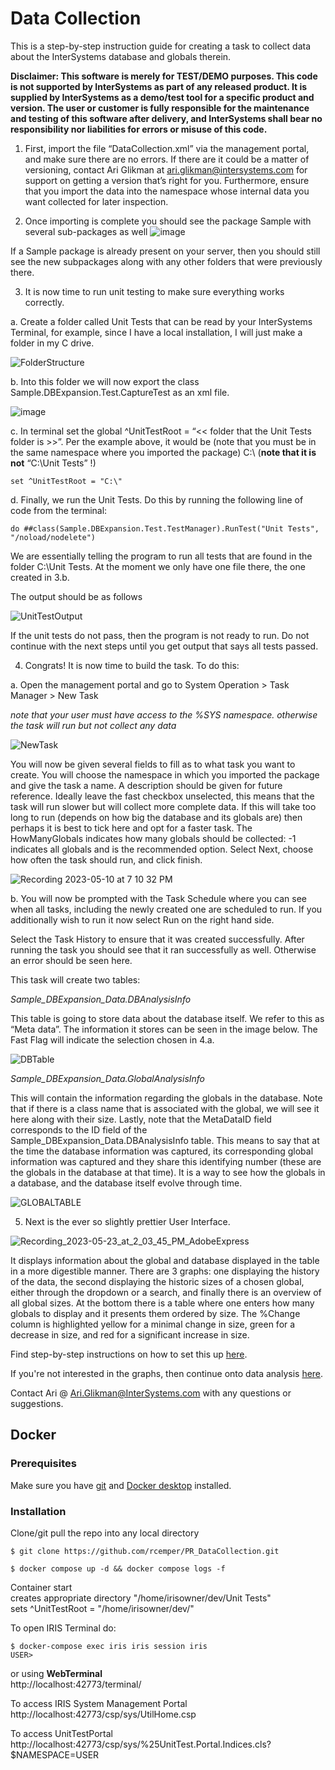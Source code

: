# Data Collection
This is a step-by-step instruction guide for creating a task to collect data about the InterSystems database and globals therein.

**Disclaimer: This software is merely for TEST/DEMO purposes. This code is not supported by InterSystems as part of any released product. It is supplied by InterSystems as a demo/test tool for a specific product and version. The user or customer is fully responsible for the maintenance and testing of this software after delivery, and InterSystems shall bear no responsibility nor liabilities for errors or misuse of this code.**

1)	First, import the file “DataCollection.xml” via the management portal, and make sure there are no errors. If there are it could be a matter of versioning, contact Ari Glikman at ari.glikman@intersystems.com for support on getting a version that’s right for you. Furthermore, ensure that you import the data into the namespace whose internal data you want collected for later inspection.

2)	Once importing is complete you should see the package Sample with several sub-packages as well
 ![image](https://github.com/Ari-Glikman/DataCollection/assets/73805987/758a6934-3fa2-4a85-8e56-66c062683951)

If a Sample package is already present on your server, then you should still see the new subpackages along with any other folders that were previously there.

3)	It is now time to run unit testing to make sure everything works correctly.
   
a.	Create a folder called Unit Tests that can be read by your InterSystems Terminal, for example, since I have a local installation, I will just make a folder in my C drive.
 
 ![FolderStructure](https://github.com/Ari-Glikman/DataCollection/assets/73805987/da855796-9a22-46bb-b6a7-8a1971a61403)


b.	Into this folder we will now export the class Sample.DBExpansion.Test.CaptureTest as an xml file.

![image](https://github.com/Ari-Glikman/DataCollection/assets/73805987/b74fc899-f3c9-46ba-b0d8-d75ab2bafc79)


c.    In terminal set the global ^UnitTestRoot = “<< folder that the Unit Tests folder is  >>”. Per the example above, it would be (note that you must be in the same namespace where you imported the package) C:\ (**note that it is not** “C:\Unit Tests” !)

 ```
set ^UnitTestRoot = "C:\"
```

      
d.    Finally, we run the Unit Tests. Do this by running the following line of code from the terminal:
      
 ```
do ##class(Sample.DBExpansion.Test.TestManager).RunTest("Unit Tests", "/noload/nodelete")
```
We are essentially telling the program to run all tests that are found in the folder C:\Unit Tests. At the moment we only have one file there, the one created in 3.b.

The output should be as follows
      

![UnitTestOutput](https://github.com/Ari-Glikman/DataCollection/assets/73805987/e90db59b-38df-436e-b23c-afaaf2258d77)

If the unit tests do not pass, then the program is not ready to run. Do not continue with the next steps until you get output that says all tests passed.
      

4) Congrats! It is now time to build the task. To do this:
      
a. Open the management portal and go to System Operation > Task Manager > New Task 
      
*note that your user must have access to the %SYS namespace. otherwise the task will run but not collect any data*

![NewTask](https://github.com/Ari-Glikman/DataCollection/assets/73805987/a8f7b9de-3a4b-40d8-83ba-a411589d85ed)

      
      
You will now be given several fields to fill as to what task you want to create. You will choose the namespace in which you imported the package and give the task a name. A description should be given for future reference. Ideally leave the fast checkbox unselected, this means that the task will run slower but will collect more complete data. If this will take too long to run (depends on how big the database and its globals are) then perhaps it is best to tick here and opt for a faster task. The HowManyGlobals indicates how many globals should be collected: -1 indicates all globals and is the recommended option. Select Next, choose how often the task should run, and click finish.     
      
![Recording 2023-05-10 at 7 10 32 PM](https://github.com/Ari-Glikman/DataCollection/assets/73805987/4c599a91-35be-48a6-941f-8f2631ea318e)

b. You will now be prompted with the Task Schedule where you can see when all tasks, including the newly created one are scheduled to run. If you additionally wish to run it now select Run on the right hand side.

Select the Task History to ensure that it was created successfully. After running the task you should see that it ran successfully as well. Otherwise an error should be seen here.

This task will create two tables: 
      
*Sample_DBExpansion_Data.DBAnalysisInfo*
      
This table is going to store data about the database itself. We refer to this as “Meta data”. The information it stores can be seen in the image below. The Fast Flag will indicate the selection chosen in 4.a.

![DBTable](https://github.com/Ari-Glikman/DataCollection/assets/73805987/ab4855fe-4cce-4e56-b74c-be7d23d27295)


*Sample_DBExpansion_Data.GlobalAnalysisInfo*
      

This will contain the information regarding the globals in the database. Note that if there is a class name that is associated with the global, we will see it here along with their size. Lastly, note that the MetaDataID field corresponds to the ID field of the Sample_DBExpansion_Data.DBAnalysisInfo table. This means to say that at the time the database information was captured, its corresponding global information was captured and they share this identifying number (these are the globals in the database at that time). It is a way to see how the globals in a database, and the database itself evolve through time.
      
![GLOBALTABLE](https://github.com/Ari-Glikman/DataCollection/assets/73805987/8acfaeab-acf0-408d-88c6-cb48f5505e2f)



5) Next is the ever so slightly prettier User Interface.
      
![Recording_2023-05-23_at_2_03_45_PM_AdobeExpress](https://github.com/Ari-Glikman/DataCollection/assets/73805987/e7e867b6-dd23-4dad-86bb-3b2249524124)


It displays information about the global and database displayed in the table in a more digestible manner. There are 3 graphs: one displaying the history of the data, the second displaying the historic sizes of a chosen global, either through the dropdown or a search, and finally there is an overview of all global sizes. At the bottom there is a table where one enters how many globals to display and it presents them ordered by size. The %Change column is highlighted yellow for a minimal change in size, green for a decrease in size, and red for a significant increase in size. 

Find step-by-step instructions on how to set this up [here](https://github.com/Ari-Glikman/DataCollection-UI).

If you're not interested in the graphs, then continue onto data analysis [here](https://github.com/Ari-Glikman/DataAnalysis).

Contact Ari @ Ari.Glikman@InterSystems.com with any questions or suggestions.

## Docker
### Prerequisites
Make sure you have [git](https://git-scm.com/book/en/v2/Getting-Started-Installing-Git) and [Docker desktop](https://www.docker.com/products/docker-desktop) installed.
### Installation
Clone/git pull the repo into any local directory
```
$ git clone https://github.com/rcemper/PR_DataCollection.git
```
```
$ docker compose up -d && docker compose logs -f
```
Container start  
creates appropriate directory "/home/irisowner/dev/Unit Tests"   
sets ^UnitTestRoot = "/home/irisowner/dev/"    

To open IRIS Terminal do:
```
$ docker-compose exec iris iris session iris
USER>
```
or using **WebTerminal**     
http://localhost:42773/terminal/      

To access IRIS System Management Portal   
http://localhost:42773/csp/sys/UtilHome.csp    

To access UnitTestPortal
http://localhost:42773/csp/sys/%25UnitTest.Portal.Indices.cls?$NAMESPACE=USER
